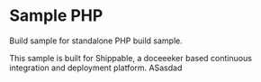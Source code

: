 Sample PHP
===============

Build sample for standalone PHP build sample.

This sample is built for Shippable, a doceeeker based continuous integration and deployment platform.
ASasdad
